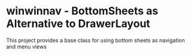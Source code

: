 # winwinnav - BottomSheets as Alternative to DrawerLayout
This project provides a base class for using bottom sheets as navigation and menu views
